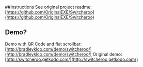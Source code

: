 ##Instructions
See original project readme: [https://github.com/OriginalEXE/Switcheroo](https://github.com/OriginalEXE/Switcheroo)

## Demo?
Demo with QR Code and flat scrollbar: [http://bradleyklco.com/demo/switcheroo/](http://bradleyklco.com/demo/switcheroo/)
Original demo: [http://switcheroo.getkodo.com/](http://switcheroo.getkodo.com/)
